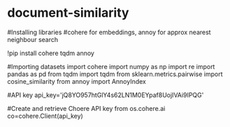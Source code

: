 # document-similarity

#Installing libraries
#cohere for embeddings, annoy for approx nearest neighbour search

!pip install cohere tqdm annoy


#Importing datasets
import cohere
import numpy as np
import re
import pandas as pd
from tqdm import tqdm
from sklearn.metrics.pairwise import cosine_similarity
from annoy import AnnoyIndex


#API key
api_key='jQ8YO957htGlY4s62LN1M0EYpaf8UojIVAi9IPQG'

#Create and retrieve Choere API key from os.cohere.ai
co=cohere.Client(api_key)


